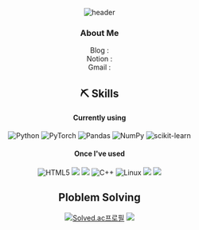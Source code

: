 
<div align="center">

  ![header](https://capsule-render.vercel.app/api?type=wave&color=auto)

  
  ### About Me
  Blog : 
  <br/>
  Notion :
  <br/>
  Gmail : 
  <br/>

  
  ## ⛏ Skills
  #### Currently using
   
  ![Python](https://img.shields.io/badge/python-3670A0?style=for-the-badge&logo=python&logoColor=ffdd54)
  ![PyTorch](https://img.shields.io/badge/PyTorch-%23EE4C2C.svg?style=for-the-badge&logo=PyTorch&logoColor=white)
  ![Pandas](https://img.shields.io/badge/pandas-%23150458.svg?style=for-the-badge&logo=pandas&logoColor=white)
  ![NumPy](https://img.shields.io/badge/numpy-%23013243.svg?style=for-the-badge&logo=numpy&logoColor=white)
  ![scikit-learn](https://img.shields.io/badge/scikit--learn-%23F7931E.svg?style=for-the-badge&logo=scikit-learn&logoColor=white)
  #### Once I've used
  
  ![HTML5](https://img.shields.io/badge/html5-%23E34F26.svg?style=for-the-badge&logo=html5&logoColor=white)
    <img src="https://img.shields.io/badge/css-1572B6?style=for-the-badge&logo=css3&logoColor=white"> 
    <img src="https://img.shields.io/badge/bootstrap-7952B3?style=for-the-badge&logo=bootstrap&logoColor=white">
  ![C++](https://img.shields.io/badge/c++-%2300599C.svg?style=for-the-badge&logo=c%2B%2B&logoColor=white)
  ![Linux](https://img.shields.io/badge/Linux-FCC624?style=for-the-badge&logo=linux&logoColor=black)
    <img src="https://img.shields.io/badge/flask-000000?style=for-the-badge&logo=flask&logoColor=white">
    <img src="https://img.shields.io/badge/mongoDB-47A248?style=for-the-badge&logo=MongoDB&logoColor=white">

  ## Ploblem Solving
  [![Solved.ac프로필](http://mazassumnida.wtf/api/generate_badge?boj=jinsig98)](https://solved.ac/jinsig98)
  <img src="http://mazandi.herokuapp.com/api?handle=jinsig98&theme=warm"/>
  
</div>
